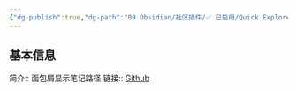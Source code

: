 ```yaml
---
{"dg-publish":true,"dg-path":"09 Obsidian/社区插件/✅ 已启用/Quick Explorer.md","permalink":"/09 Obsidian/社区插件/✅ 已启用/Quick Explorer/","noteIcon":"dg-note-icon","created":"2025-07-31","updated":"2025-07-31"}
---
```



## 基本信息

简介:: 面包屑显示笔记路径
链接:: [Github](https://github.com/pjeby/quick-explorer)
